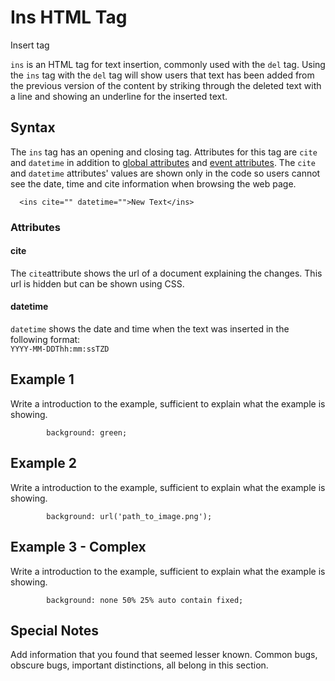 # Ins HTML Tag

Insert tag

`ins` is an HTML tag for text insertion, commonly used with the `del` tag. Using the `ins` tag with the `del` tag will show users that text has been added from the previous version of the content by striking through the deleted text with a line and showing an underline for the inserted text. 

## Syntax

The `ins` tag has an opening and closing tag. Attributes for this tag are `cite` and `datetime` in addition to [global attributes](http://www.w3schools.com/tags/ref_standardattributes.asp) and [event attributes](http://www.w3schools.com/tags/ref_eventattributes.asp). The `cite` and `datetime` attributes' values are shown only in the code so users cannot see the date, time and cite information when browsing the web page.

```
  <ins cite="" datetime="">New Text</ins>
```

### Attributes

#### cite

The `cite`attribute shows the url of a document explaining the changes. This url is hidden but can be shown using CSS.

#### datetime

`datetime` shows the date and time when the text was inserted in the following format:  
`YYYY-MM-DDThh:mm:ssTZD`

## Example 1

Write a introduction to the example, sufficient to explain what the example is showing.

```
        background: green;
```

## Example 2

Write a introduction to the example, sufficient to explain what the example is showing.

```
        background: url('path_to_image.png');
```

## Example 3 - Complex

Write a introduction to the example, sufficient to explain what the example is showing.

```
        background: none 50% 25% auto contain fixed;
```

## Special Notes

Add information that you found that seemed lesser known. Common bugs, obscure bugs, important distinctions, all belong in this section.
